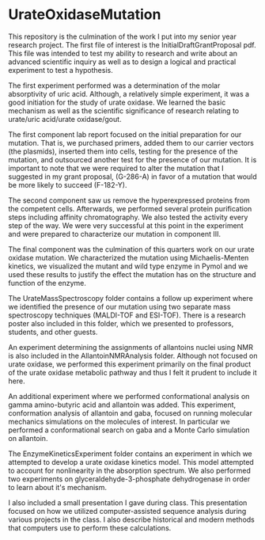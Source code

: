 # UrateOxidaseMutation

This repository is the culmination of the work I put into my senior year research project. The first file of interest is the InitialDraftGrantProposal pdf. This file was intended to test my ability to research and write about an advanced scientific inquiry as well as to design a logical and practical experiment to test a hypothesis.

The first experiment performed was a determination of the molar absorptivity of uric acid. Although, a relatively simple experiment, it was a good initiation for the study of urate oxidase. We learned the basic mechanism as well as the scientific significance of research relating to urate/uric acid/urate oxidase/gout.

The first component lab report focused on the initial preparation for our mutation. That is, we purchased primers, added them to our carrier vectors (the plasmids), inserted them into cells, testing for the presence of the mutation, and outsourced another test for the presence of our mutation. It is important to note that we were required to alter the mutation that I suggested in my grant proposal, (G-286-A) in favor of a mutation that would be more likely to succeed (F-182-Y).

The second component saw us remove the hyperexpressed proteins from the competent cells. Afterwards, we performed several protein purification steps including affinity chromatography. We also tested the activity every step of the way. We were very successful at this point in the experiment and were prepared to characterize our mutation in component III.

The final component was the culmination of this quarters work on our urate oxidase mutation. We characterized the mutation using Michaelis-Menten kinetics, we visualized the mutant and wild type enzyme in Pymol and we used these results to justify the effect the mutation has on the structure and function of the enzyme.

The UrateMassSpectroscopy folder contains a follow up experiment where we identified the presence of our mutation using two separate mass spectroscopy techniques (MALDI-TOF and ESI-TOF). There is a research poster also included in this folder, which we presented to professors, students, and other guests.

An experiment determining the assignments of allantoins nuclei using NMR is also included in the AllantoinNMRAnalysis folder. Although not focused on urate oxidase, we performed this experiment primarily on the final product of the urate oxidase metabolic pathway and thus I felt it prudent to include it here.

An additional experiment where we performed conformational analysis on gamma amino-butyric acid and allantoin was added. This experiment, conformation analysis of allantoin and gaba, focused on running molecular mechanics simulations on the molecules of interest. In particular we performed a conformational search on gaba and a Monte Carlo simulation on allantoin.

The EnzymeKineticsExperiment folder contains an experiment in which we attempted to develop a urate oxidase kinetics model. This model attempted to account for nonlinearity in the absorption spectrum. We also performed two experiments on glyceraldehyde-3-phosphate dehydrogenase in order to learn about it's mechanism.

I also included a small presentation I gave during class. This presentation focused on how we utilized computer-assisted sequence analysis during various projects in the class. I also describe historical and modern methods that computers use to perform these calculations.
